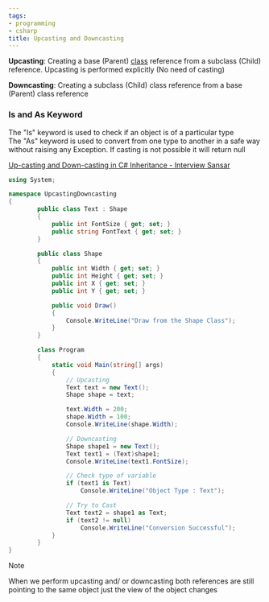 ```yaml
---
tags:
- programming
- csharp
title: Upcasting and Downcasting
---
```


**Upcasting**: Creating a base (Parent) [class](csharp-classes.md) reference from a subclass (Child) reference.   Upcasting is performed explicitly (No need of casting)

**Downcasting**: Creating a subclass (Child) class reference from a base (Parent) class reference

### Is and As Keyword

The "Is" keyword is used to check if an object is of a particular type  
The "As" keyword is used to convert from one type to another in a safe way without raising any Exception. If casting is not possible it will return null

[Up-casting and Down-casting in C# Inheritance - Interview Sansar](https://www.interviewsansar.com/up-casting-and-down-casting-in-csharp-interview-qa/)

````csharp
using System;

namespace UpcastingDowncasting
{
		public class Text : Shape
		{
			public int FontSize { get; set; }
			public string FontText { get; set; }
		}

		public class Shape
		{
			public int Width { get; set; }
			public int Height { get; set; }
			public int X { get; set; }
			public int Y { get; set; }

			public void Draw()
			{
				Console.WriteLine("Draw from the Shape Class");
			}
		}

		class Program
		{
			static void Main(string[] args)
			{
				// Upcasting
				Text text = new Text();
				Shape shape = text;

				text.Width = 200;
				shape.Width = 100;
				Console.WriteLine(shape.Width);

				// Downcasting
				Shape shape1 = new Text();
				Text text1 = (Text)shape1;
				Console.WriteLine(text1.FontSize);

				// Check type of variable
				if (text1 is Text)
					Console.WriteLine("Object Type : Text");

				// Try to Cast
				Text text2 = shape1 as Text;
				if (text2 != null)
					Console.WriteLine("Conversion Successful");
			}
		}
}
````

 > [!note]
 > When we perform upcasting and/ or downcasting both references are still pointing to the same object just the view of the object changes